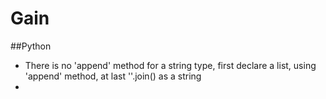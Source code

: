 # Gain
##Python
- There is no 'append' method for a string type, first declare a list, using 'append' method, at last ''.join() as a string
- 
